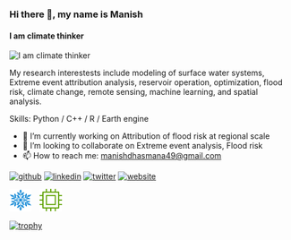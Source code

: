 ### Hi there 👋, my name is Manish
#### I am climate thinker
![I am climate thinker](https://www.popsci.com/app/uploads/2019/03/18/QJAVYURGXXTXHSABTLKJOQMRKQ.png?width=785)

My research interestests include modeling of surface water systems, Extreme event attribution analysis, reservoir operation, optimization,  flood risk, climate change, remote sensing, machine learning, and spatial analysis.

Skills: Python / C++ / R / Earth engine 

- 🔭 I’m currently working on Attribution of flood risk at regional scale 
- 👯 I’m looking to collaborate on Extreme event analysis, Flood risk 
- 📫 How to reach me: manishdhasmana49@gmail.com 


[<img src='https://cdn.jsdelivr.net/npm/simple-icons@3.0.1/icons/github.svg' alt='github' height='40'>](https://github.com/manishdhasmana49)  [<img src='https://cdn.jsdelivr.net/npm/simple-icons@3.0.1/icons/linkedin.svg' alt='linkedin' height='40'>](https://www.linkedin.com/in/linkedin.com/in/manish-dhasmana-130077103/)  [<img src='https://cdn.jsdelivr.net/npm/simple-icons@3.0.1/icons/twitter.svg' alt='twitter' height='40'>](https://twitter.com/https://twitter.com/dhasmana_manish)  [<img src='https://cdn.jsdelivr.net/npm/simple-icons@3.0.1/icons/icloud.svg' alt='website' height='40'>](https://manishdhasmana49.github.io/)  

<a href='https://archiveprogram.github.com/'><img src='https://raw.githubusercontent.com/acervenky/animated-github-badges/master/assets/acbadge.gif' width='40' height='40'></a> <a href='https://docs.github.com/en/developers'><img src='https://raw.githubusercontent.com/acervenky/animated-github-badges/master/assets/devbadge.gif' width='40' height='40'></a> 

[![trophy](https://github-profile-trophy.vercel.app/?username=manishdhasmana49)](https://github.com/ryo-ma/github-profile-trophy)
